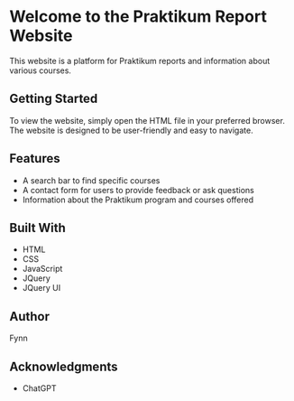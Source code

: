 # Welcome to the Praktikum Report Website

This website is a platform for Praktikum reports and information about various courses.

## Getting Started

To view the website, simply open the HTML file in your preferred browser. The website is designed to be user-friendly and easy to navigate.

## Features

- A search bar to find specific courses
- A contact form for users to provide feedback or ask questions
- Information about the Praktikum program and courses offered

## Built With

- HTML
- CSS
- JavaScript
- JQuery
- JQuery UI

## Author

Fynn


## Acknowledgments

- ChatGPT

